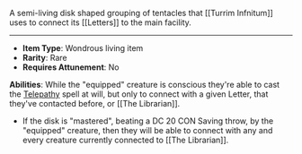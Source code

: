 A semi-living disk shaped grouping of tentacles that [[Turrim Infnitum]] uses to connect its [[Letters]] to the main facility. 

---
- **Item Type**: Wondrous living item
- **Rarity**: Rare
- **Requires Attunement**: No

**Abilities**: While the "equipped" creature is conscious they're able to cast the [Telepathy](http://dnd5e.wikidot.com/spell:telepathy) spell at will, but only to connect with a given Letter, that they've contacted before, or [[The Librarian]].
- If the disk is "mastered", beating a DC 20 CON Saving throw, by the "equipped" creature, then they will be able to connect with any and every creature currently connected to [[The Librarian]].